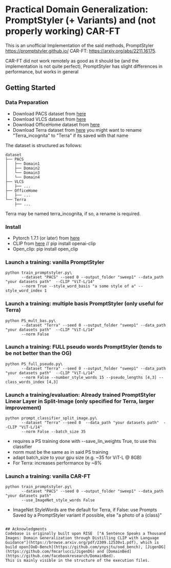 # Practical Domain Generalization: PromptStyler (+ Variants) and (not properly working) CAR-FT

This is an unofficial Implementation of the said methods, 
PromptStyler https://promptstyler.github.io/
CAR-FT: https://arxiv.org/abs/2211.16175.

CAR-FT did not work remotely as good as it should be (and the implementation is not quite perfect),
PromptStyler has slight differences in performance, but works in general
## Getting Started

### Data Preparation
* Download PACS dataset from [here](https://drive.google.com/file/d/1PadzfWayyfyb9idS9n8mP_PjgwfCgLrD/view?usp=sharing)
* Download VLCS dataset from [here](https://drive.google.com/file/d/1VqN_krgoc1qKkO9m__0tCmceuZcDzskc/view?usp=drive_link)
* Download OfficeHome dataset from [here](https://drive.google.com/file/d/1llt8XIdCoYYcf8znposggDRjKtJh1O8X/view?usp=drive_link)
* Download Terra dataset from [here](https://drive.google.com/file/d/1i0O4e7YkW4hUP-nA56LhMSkIpr6rCi1j/view?usp=drive_link)
you might want to rename "Terra_incognita" to "Terra" if its saved with that name


The dataset is structured as follows:
```
dataset
├── PACS
│   ├── Domain1
│   ├── Domain2
│   └── Domain3
│   └── Domain4
├── VLCS
│   ├── ...
├── OfficeHome
│   ├── ...
└── Terra
    ├── ...
```
Terra may be named terra_incognita, if so,  a rename is required.

### Install
* Pytorch 1.7.1 (or later) from [here](https://pytorch.org/)
* CLIP from [here](https://github.com/openai/CLIP) // pip install openai-clip
* Open_clip: pip install open_clip

### Launch a training: vanilla PromptStyler
```
python train_promptstyler.py\
       --dataset "PACS" --seed 0 --output_folder "sweep1" --data_path "your datasets path"  --CLIP "ViT-L/14"
       --norm True --style_word_basis "a some style of a" --style_word_index 1
```

### Launch a training: multiple basis PromptStyler (only useful for Terra)
```
python PS_mult_bas.py\
       --dataset "Terra" --seed 0 --output_folder "sweep1" --data_path "your datasets path"  --CLIP "ViT-L/14"
       --norm False
```

### Launch a training: FULL pseudo words PromptStyler (tends to be not better than the OG)
```
python PS_full_pseudo.py\
       --dataset "Terra" --seed 0 --output_folder "sweep1" --data_path "your datasets path"  --CLIP "ViT-L/14"
       --norm False --number_style_words 15 --pseudo_lengths [4,3] --class_words_index [4,3]
```
### Launch a training/evaluation: Already trained PromptStyler Linear Layer in Split-Image (only specified for Terra, larger improvement)
```
python prompt_classifier_split_image.py\
       --dataset "Terra" --seed 0  --data_path "your datasets path"  --CLIP "ViT-L/14"
       --norm False --batch_size 35
```
* requires a PS training done with --save_lin_weights True, to use this classifier
* norm must be the same as in said PS training 
* adapt batch_size to your gpu size (e.g. ~35 for ViT-L @ 8GB)
* For Terra: increases performance by ~8%


### Launch a training: vanilla CAR-FT
```
python train_promptstyler.py\
       --dataset "PACS" --seed 0 --output_folder "sweep1" --data_path "your datasets path" 
       --use_ImageNet_style_words False
```
* ImageNet StyleWords are the default for Terra, if False: use  Prompts Saved by a PromptStyler variant if possible, else "a photo of a {class}"


```

## Acknowledgments
Codebase is originally built upon RISE  ["A Sentence Speaks a Thousand Images: Domain Generalization through Distilling CLIP with Language Guidance"](https://browse.arxiv.org/pdf/2309.12530v1.pdf), which is build opon[OoD-Bench](https://github.com/ynysjtu/ood_bench), [JigenDG](https://github.com/fmcarlucci/JigenDG) and [DomainBed](https://github.com/facebookresearch/DomainBed).
This is mainly visible in the structure of the execution files.

